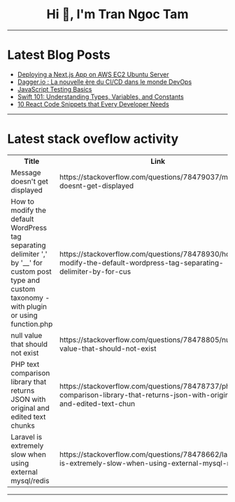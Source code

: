 <h1 align="center">Hi 👋, I'm Tran Ngoc Tam</h1>

---

# Latest Blog Posts 
<!-- BLOG-POST-LIST:START -->
- [Deploying a Next.js App on AWS EC2 Ubuntu Server](https://dev.to/sh20raj/deploying-a-nextjs-app-on-aws-ec2-ubuntu-server-5ak1)
- [Dagger.io : La nouvelle ère du CI/CD dans le monde DevOps](https://dev.to/onepoint/daggerio-la-nouvelle-ere-du-cicd-dans-le-monde-devops-24f0)
- [JavaScript Testing Basics](https://dev.to/sammyabukmeil/javascript-testing-basics-1chk)
- [Swift 101: Understanding Types, Variables, and Constants](https://dev.to/silviaespanagil/swift-101-understanding-types-variables-and-constants-l9h)
- [10 React Code Snippets that Every Developer Needs](https://dev.to/get_pieces/10-react-code-snippets-that-every-developer-needs-443d)
<!-- BLOG-POST-LIST:END -->

---

# Latest stack oveflow activity
<table>
  <tr><th>Title</th><th>Link</th></tr>
  <!-- STACKOVERFLOW:START --><tr><td>Message doesn&#39;t get displayed</td><td>https://stackoverflow.com/questions/78479037/message-doesnt-get-displayed</td></tr><tr><td>How to modify the default WordPress tag separating delimiter &#39;,&#39; by &#39;__&#39; for custom post type and custom taxonomy - with plugin or using function.php</td><td>https://stackoverflow.com/questions/78478930/how-to-modify-the-default-wordpress-tag-separating-delimiter-by-for-cus</td></tr><tr><td>null value that should not exist</td><td>https://stackoverflow.com/questions/78478805/null-value-that-should-not-exist</td></tr><tr><td>PHP text comparison library that returns JSON with original and edited text chunks</td><td>https://stackoverflow.com/questions/78478737/php-text-comparison-library-that-returns-json-with-original-and-edited-text-chun</td></tr><tr><td>Laravel is extremely slow when using external mysql/redis</td><td>https://stackoverflow.com/questions/78478662/laravel-is-extremely-slow-when-using-external-mysql-redis</td></tr><!-- STACKOVERFLOW:END -->
</table>

---


